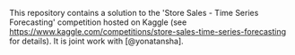This repository contains a solution to the 'Store Sales - Time Series Forecasting' competition hosted on Kaggle (see https://www.kaggle.com/competitions/store-sales-time-series-forecasting for details). It is joint work with [@yonatansha].
